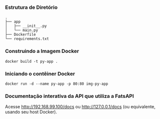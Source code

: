 


### Estrutura de Diretório

```
.
├── app
│   ├── __init__.py
│   └── main.py
├── Dockerfile
└── requirements.txt
```

### Construindo a Imagem Docker

`docker build -t py-app .`

### Iniciando o contêiner Docker

`docker run -d --name py-app -p 80:80 img-py-app`

### Documentação interativa da API que utiliza a FatsAPI

 Acesse http://192.168.99.100/docs ou http://127.0.0.1/docs (ou equivalente, usando seu host Docker).








